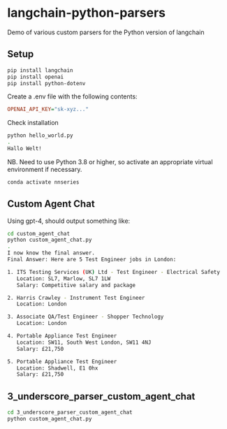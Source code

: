 # langchain-python-parsers

Demo of various custom parsers for the Python version of langchain

## Setup

```sh
pip install langchain
pip install openai
pip install python-dotenv
```

Create a .env file with the following contents:

```ini
OPENAI_API_KEY="sk-xyz..."
```

Check installation

```sh
python hello_world.py
.
Hallo Welt!
```

NB. Need to use Python 3.8 or higher, so activate an appropriate virtual environment if necessary.

```sh
conda activate nnseries
```

## Custom Agent Chat

Using gpt-4, should output something like:

```sh
cd custom_agent_chat
python custom_agent_chat.py
.
I now know the final answer.
Final Answer: Here are 5 Test Engineer jobs in London:

1. ITS Testing Services (UK) Ltd - Test Engineer - Electrical Safety
   Location: SL7, Marlow, SL7 1LW
   Salary: Competitive salary and package

2. Harris Crawley - Instrument Test Engineer
   Location: London

3. Associate QA/Test Engineer - Shopper Technology
   Location: London

4. Portable Appliance Test Engineer
   Location: SW11, South West London, SW11 4NJ
   Salary: £21,750

5. Portable Appliance Test Engineer
   Location: Shadwell, E1 0hx
   Salary: £21,750
```

## 3_underscore_parser_custom_agent_chat

```sh
cd 3_underscore_parser_custom_agent_chat
python custom_agent_chat.py
```
